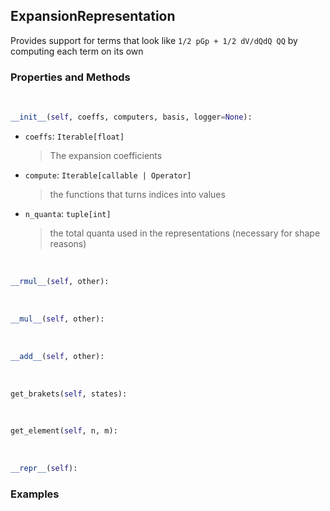 ## <a id="Psience.BasisReps.Terms.ExpansionRepresentation">ExpansionRepresentation</a>
Provides support for terms that look like `1/2 pGp + 1/2 dV/dQdQ QQ` by computing each term on its own

### Properties and Methods
<a id="Psience.BasisReps.Terms.ExpansionRepresentation.__init__" class="docs-object-method">&nbsp;</a>
```python
__init__(self, coeffs, computers, basis, logger=None): 
```

- `coeffs`: `Iterable[float]`
    >The expansion coefficients
- `compute`: `Iterable[callable | Operator]`
    >the functions that turns indices into values
- `n_quanta`: `tuple[int]`
    >the total quanta used in the representations (necessary for shape reasons)

<a id="Psience.BasisReps.Terms.ExpansionRepresentation.__rmul__" class="docs-object-method">&nbsp;</a>
```python
__rmul__(self, other): 
```

<a id="Psience.BasisReps.Terms.ExpansionRepresentation.__mul__" class="docs-object-method">&nbsp;</a>
```python
__mul__(self, other): 
```

<a id="Psience.BasisReps.Terms.ExpansionRepresentation.__add__" class="docs-object-method">&nbsp;</a>
```python
__add__(self, other): 
```

<a id="Psience.BasisReps.Terms.ExpansionRepresentation.get_brakets" class="docs-object-method">&nbsp;</a>
```python
get_brakets(self, states): 
```

<a id="Psience.BasisReps.Terms.ExpansionRepresentation.get_element" class="docs-object-method">&nbsp;</a>
```python
get_element(self, n, m): 
```

<a id="Psience.BasisReps.Terms.ExpansionRepresentation.__repr__" class="docs-object-method">&nbsp;</a>
```python
__repr__(self): 
```

### Examples



